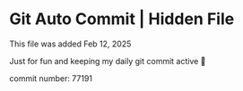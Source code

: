 # Git Auto Commit | Hidden File

This file was added Feb 12, 2025

Just for fun and keeping my daily git commit active 🤪

commit number: 77191
